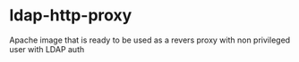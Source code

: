 # ldap-http-proxy
Apache image that is ready to be used as a revers proxy with non privileged user with LDAP auth
